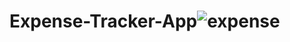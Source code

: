 # Expense-Tracker-App![expense](https://user-images.githubusercontent.com/122348430/232374006-0fa0c54a-f2bd-4032-8337-de6c59916aa7.png)
